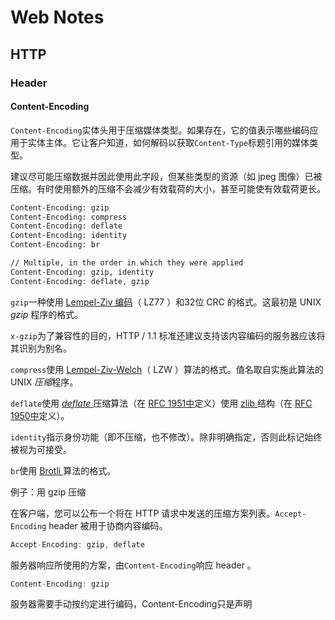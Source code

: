 # Web Notes

## HTTP

### Header

#### Content-Encoding

`Content-Encoding`实体头用于压缩媒体类型。如果存在，它的值表示哪些编码应用于实体主体。它让客户知道，如何解码以获取`Content-Type`标题引用的媒体类型。

建议尽可能压缩数据并因此使用此字段，但某些类型的资源（如 jpeg 图像）已被压缩。有时使用额外的压缩不会减少有效载荷的大小，甚至可能使有效载荷更长。

```bash
Content-Encoding: gzip
Content-Encoding: compress
Content-Encoding: deflate
Content-Encoding: identity
Content-Encoding: br

// Multiple, in the order in which they were applied
Content-Encoding: gzip, identity
Content-Encoding: deflate, gzip
```

`gzip`一种使用 [Lempel-Ziv 编码](http://en.wikipedia.org/wiki/LZ77_and_LZ78#LZ77)（ LZ77 ）和32位 CRC 的格式。这最初是 UNIX *gzip* 程序的格式。

`x-gzip`为了兼容性的目的，HTTP / 1.1 标准还建议支持该内容编码的服务器应该将其识别为别名。

`compress`使用 [Lempel-Ziv-Welch](http://en.wikipedia.org/wiki/LZW)（ LZW ）算法的格式。值名取自实施此算法的 UNIX *压缩*程序。

`deflate`使用 [*deflate* ](http://en.wikipedia.org/wiki/DEFLATE)压缩算法（在 [RFC 1951中](http://tools.ietf.org/html/rfc1952)定义）使用 [zlib ](http://en.wikipedia.org/wiki/Zlib)结构（在 [RFC 1950中](http://tools.ietf.org/html/rfc1950)定义）。

`identity`指示身份功能（即不压缩，也不修改）。除非明确指定，否则此标记始终被视为可接受。

`br`使用 [Brotli ](https://en.wikipedia.org/wiki/Brotli)算法的格式。



例子：用 gzip 压缩

在客户端，您可以公布一个将在 HTTP 请求中发送的压缩方案列表。`Accept-Encoding` header 被用于协商内容编码。

```javascript
Accept-Encoding: gzip, deflate
```

服务器响应所使用的方案，由`Content-Encoding`响应 header 。

```javascript
Content-Encoding: gzip
```

服务器需要手动按约定进行编码，Content-Encoding只是声明









